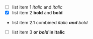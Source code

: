 - [ ] list item 1 *italic* and _italic_
- [x] list item 2  **bold** and __bold__
- list item 2.1 combined *italic __and__ bold*
- [ ] list item 3 __or *bold* in italic__
